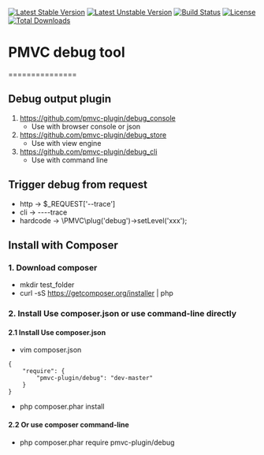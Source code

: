 [![Latest Stable Version](https://poser.pugx.org/pmvc-plugin/debug/v/stable)](https://packagist.org/packages/pmvc-plugin/debug) 
[![Latest Unstable Version](https://poser.pugx.org/pmvc-plugin/debug/v/unstable)](https://packagist.org/packages/pmvc-plugin/debug) 
[![Build Status](https://travis-ci.org/pmvc-plugin/debug.svg?branch=master)](https://travis-ci.org/pmvc-plugin/debug)
[![License](https://poser.pugx.org/pmvc-plugin/debug/license)](https://packagist.org/packages/pmvc-plugin/debug)
[![Total Downloads](https://poser.pugx.org/pmvc-plugin/debug/downloads)](https://packagist.org/packages/pmvc-plugin/debug) 

# PMVC debug tool 
===============

## Debug output plugin
   1. https://github.com/pmvc-plugin/debug_console
      * Use with browser console or json
   1. https://github.com/pmvc-plugin/debug_store
      * Use with view engine
   1. https://github.com/pmvc-plugin/debug_cli
      * Use with command line

## Trigger debug from request
   * http -> $_REQUEST['--trace']
   * cli -> ----trace
   * hardcode -> \PMVC\plug('debug')->setLevel('xxx');

## Install with Composer
### 1. Download composer
   * mkdir test_folder
   * curl -sS https://getcomposer.org/installer | php

### 2. Install Use composer.json or use command-line directly
#### 2.1 Install Use composer.json
   * vim composer.json
```
{
    "require": {
        "pmvc-plugin/debug": "dev-master"
    }
}
```
   * php composer.phar install

#### 2.2 Or use composer command-line
   * php composer.phar require pmvc-plugin/debug

